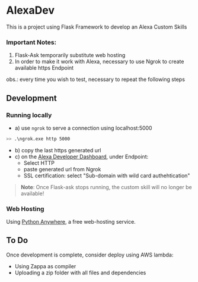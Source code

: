 # AlexaDev
This is a project using Flask Framework to develop an Alexa Custom Skills

### Important Notes:
1) Flask-Ask temporarily substitute web hosting
2) In order to make it work with Alexa, necessary to use Ngrok to create available https Endpoint

obs.: every time you wish to test, necessary to repeat the following steps

## Development
### Running locally
+ a) use `ngrok` to serve a connection using localhost:5000
```bash
>> .\ngrok.exe http 5000
```
+ b) copy the last https generated url
+ c) on the [Alexa Developer Dashboard](www.developer.amazon/alexa), under Endpoint:
    - Select HTTP
    - paste generated url from Ngrok
    - SSL certification: select "Sub-domain with wild card authehtication"

> **Note**: Once Flask-ask stops running, the custom skill will no longer be available!

### Web Hosting
Using [Python Anywhere](https://www.pythonanywhere.com/), a free web-hosting service.

## To Do
Once development is complete, consider deploy using AWS lambda:
* Using Zappa as compiler
* Uploading a zip folder with all files and dependencies
